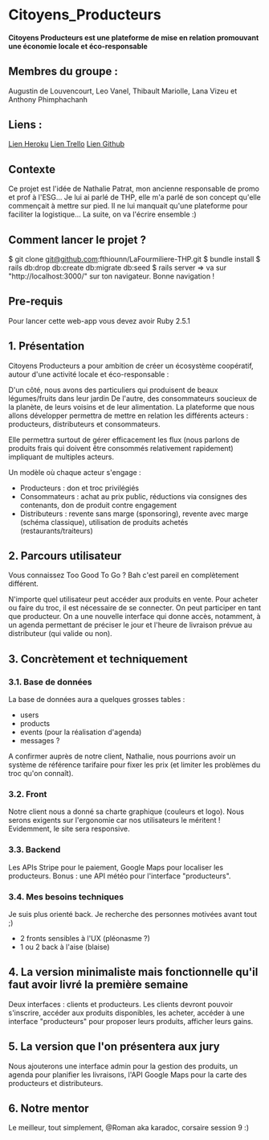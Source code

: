# Citoyens_Producteurs

#### Citoyens Producteurs est une plateforme de mise en relation promouvant une économie locale et éco-responsable

## Membres du groupe : 

Augustin de Louvencourt, Leo Vanel, Thibault Mariolle, Lana Vizeu et Anthony Phimphachanh

## Liens : 

[Lien Heroku](https://citoyens-producteurs.herokuapp.com/)
[Lien Trello](https://trello.com/b/PKTqicI3/projet-final/)
[Lien Github](https://github.com/Anthonyph/Citoyens_Producteurs/)


## Contexte

Ce projet est l'idée de Nathalie Patrat, mon ancienne responsable de promo et prof à l'ESG...
Je lui ai parlé de THP, elle m'a parlé de son concept qu'elle commençait à mettre sur pied. Il ne lui manquait qu'une plateforme pour faciliter la logistique... La suite, on va l'écrire ensemble :)

## Comment lancer le projet ?

  $ git clone git@github.com:fthiounn/LaFourmiliere-THP.git
  $ bundle install
  $ rails db:drop db:create db:migrate db:seed
  $ rails server
  => va sur "http://localhost:3000/" sur ton navigateur.
  Bonne navigation !

## Pre-requis 

Pour lancer cette web-app vous devez avoir Ruby 2.5.1

## 1. Présentation

Citoyens Producteurs a pour ambition de créer un écosystème coopératif, autour d'une activité locale et éco-responsable :

D'un côté, nous avons des particuliers qui produisent de beaux légumes/fruits dans leur jardin
De l'autre, des consommateurs soucieux de la planète, de leurs voisins et de leur alimentation.
La plateforme que nous allons développer permettra de mettre en relation les différents acteurs : producteurs, distributeurs et consommateurs.

Elle permettra surtout de gérer efficacement les flux (nous parlons de produits frais qui doivent être consommés relativement rapidement) impliquant de multiples acteurs.

Un modèle où chaque acteur s'engage :
- Producteurs : don et troc privilégiés
- Consommateurs : achat au prix public, réductions via consignes des contenants, don de produit contre engagement
- Distributeurs : revente sans marge (sponsoring), revente avec marge (schéma classique), utilisation de produits achetés (restaurants/traiteurs)

## 2. Parcours utilisateur
Vous connaissez Too Good To Go ? Bah c'est pareil en complètement différent.

N'importe quel utilisateur peut accéder aux produits en vente. Pour acheter ou faire du troc, il est nécessaire de se connecter. On peut participer en tant que producteur. On a une nouvelle interface qui donne accès, notamment, à un agenda permettant de préciser le jour et l'heure de livraison prévue au distributeur (qui valide ou non).

## 3. Concrètement et techniquement

### 3.1. Base de données
La base de données aura a quelques grosses tables :
- users
- products
- events (pour la réalisation d'agenda)
- messages ?

A confirmer auprès de notre client, Nathalie, nous pourrions avoir un système de référence tarifaire pour fixer les prix (et limiter les problèmes du troc qu'on connaît).

### 3.2. Front
Notre client nous a donné sa charte graphique (couleurs et logo).
Nous serons exigents sur l'ergonomie car nos utilisateurs le méritent !
Evidemment, le site sera responsive.

### 3.3. Backend
Les APIs Stripe pour le paiement, Google Maps pour localiser les producteurs.
Bonus : une API météo pour l'interface "producteurs".

### 3.4. Mes besoins techniques
Je suis plus orienté back. Je recherche des personnes motivées avant tout ;)
- 2 fronts sensibles à l'UX (pléonasme ?)
- 1 ou 2 back à l'aise (blaise)

## 4. La version minimaliste mais fonctionnelle qu'il faut avoir livré la première semaine
Deux interfaces : clients et producteurs. Les clients devront pouvoir s'inscrire, accéder aux produits disponibles, les acheter, accéder à une interface "producteurs" pour proposer leurs produits, afficher leurs gains.

## 5. La version que l'on présentera aux jury
Nous ajouterons une interface admin pour la gestion des produits, un agenda pour planifier les livraisons, l'API Google Maps pour la carte des producteurs et distributeurs.

## 6. Notre mentor
Le meilleur, tout simplement, @Roman aka karadoc, corsaire session 9 :)

